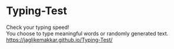 # Typing-Test
Check your typing speed!<br>
You choose to type meaningful words or randomly generated text.
https://jaglikemakkar.github.io/Typing-Test/

